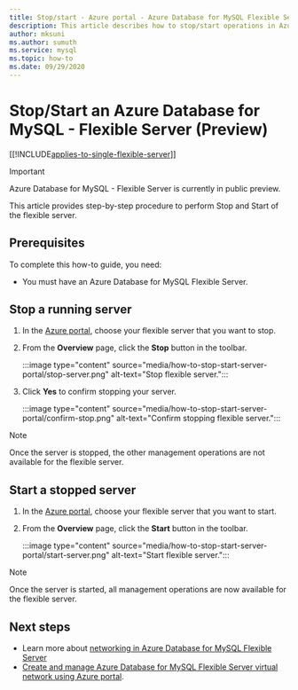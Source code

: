 ```yaml
---
title: Stop/start - Azure portal - Azure Database for MySQL Flexible Server
description: This article describes how to stop/start operations in Azure Database for MySQL through the Azure portal.
author: mksuni
ms.author: sumuth
ms.service: mysql
ms.topic: how-to
ms.date: 09/29/2020
---
```


# Stop/Start an Azure Database for MySQL - Flexible Server (Preview)

[[!INCLUDE[applies-to-single-flexible-server](includes/applies-to-flexible-server.md)]]

> [!IMPORTANT]
> Azure Database for MySQL - Flexible Server is currently in public preview.

This article provides step-by-step procedure to perform Stop and Start of the flexible server.

## Prerequisites

To complete this how-to guide, you need:

-   You must have an Azure Database for MySQL Flexible Server.

## Stop a running server

1.  In the [Azure portal](https://portal.azure.com/), choose your flexible server that you want to stop.

2.  From the **Overview** page, click the **Stop** button in the toolbar.
    
    :::image type="content" source="media/how-to-stop-start-server-portal/stop-server.png" alt-text="Stop flexible server."::: 

3.  Click **Yes** to confirm stopping your server.

    :::image type="content" source="media/how-to-stop-start-server-portal/confirm-stop.png" alt-text="Confirm stopping flexible server."::: 

> [!NOTE]
> Once the server is stopped, the other management operations are not available for the flexible server.

## Start a stopped server

1.  In the [Azure portal](https://portal.azure.com/), choose your flexible server that you want to start.

2.  From the **Overview** page, click the **Start** button in the toolbar.

    :::image type="content" source="media/how-to-stop-start-server-portal/start-server.png" alt-text="Start flexible server.":::  

> [!NOTE]
> Once the server is started, all management operations are now available for the flexible server.

## Next steps
- Learn more about [networking in Azure Database for MySQL Flexible Server](./concepts-networking.md)
- [Create and manage Azure Database for MySQL Flexible Server virtual network using Azure portal](./how-to-manage-virtual-network-portal.md).


